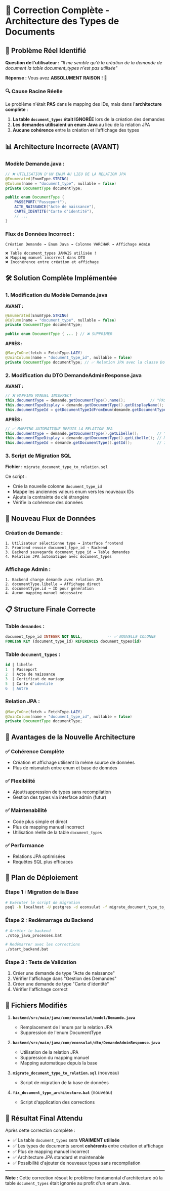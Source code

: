 # 🔧 Correction Complète - Architecture des Types de Documents

## 🚨 **Problème Réel Identifié**

**Question de l'utilisateur :** _"Il me semble qu'à la création de la demande de document la table document_types n'est pas utilisée"_

**Réponse :** Vous avez **ABSOLUMENT RAISON** ! 🎯

### 🔍 **Cause Racine Réelle**

Le problème n'était **PAS** dans le mapping des IDs, mais dans l'**architecture complète** :

1. **La table `document_types` était IGNORÉE** lors de la création des demandes
2. **Les demandes utilisaient un enum Java** au lieu de la relation JPA
3. **Aucune cohérence** entre la création et l'affichage des types

## 📊 **Architecture Incorrecte (AVANT)**

### **Modèle Demande.java :**

```java
// ❌ UTILISATION D'UN ENUM AU LIEU DE LA RELATION JPA
@Enumerated(EnumType.STRING)
@Column(name = "document_type", nullable = false)
private DocumentType documentType;

public enum DocumentType {
    PASSEPORT("Passeport"),
    ACTE_NAISSANCE("Acte de naissance"),
    CARTE_IDENTITE("Carte d'identité"),
    // ...
}
```

### **Flux de Données Incorrect :**

```
Création Demande → Enum Java → Colonne VARCHAR → Affichage Admin
     ↓
❌ Table document_types JAMAIS utilisée !
❌ Mapping manuel incorrect dans DTO
❌ Incohérence entre création et affichage
```

## 🛠️ **Solution Complète Implémentée**

### **1. Modification du Modèle Demande.java**

**AVANT :**

```java
@Enumerated(EnumType.STRING)
@Column(name = "document_type", nullable = false)
private DocumentType documentType;

public enum DocumentType { ... } // ❌ SUPPRIMER
```

**APRÈS :**

```java
@ManyToOne(fetch = FetchType.LAZY)
@JoinColumn(name = "document_type_id", nullable = false)
private DocumentType documentType; // ✅ Relation JPA avec la classe DocumentType
```

### **2. Modification du DTO DemandeAdminResponse.java**

**AVANT :**

```java
// ❌ MAPPING MANUEL INCORRECT
this.documentType = demande.getDocumentType().name();           // "PASSEPORT"
this.documentTypeDisplay = demande.getDocumentType().getDisplayName(); // "Passeport"
this.documentTypeId = getDocumentTypeIdFromEnum(demande.getDocumentType()); // Mapping manuel
```

**APRÈS :**

```java
// ✅ MAPPING AUTOMATIQUE DEPUIS LA RELATION JPA
this.documentType = demande.getDocumentType().getLibelle();        // "Passeport" depuis la base
this.documentTypeDisplay = demande.getDocumentType().getLibelle(); // Même libellé
this.documentTypeId = demande.getDocumentType().getId();           // ID direct depuis la base
```

### **3. Script de Migration SQL**

**Fichier :** `migrate_document_type_to_relation.sql`

Ce script :

- Crée la nouvelle colonne `document_type_id`
- Mappe les anciennes valeurs enum vers les nouveaux IDs
- Ajoute la contrainte de clé étrangère
- Vérifie la cohérence des données

## 🔄 **Nouveau Flux de Données**

### **Création de Demande :**

```
1. Utilisateur sélectionne type → Interface frontend
2. Frontend envoie document_type_id → Backend
3. Backend sauvegarde document_type_id → Table demandes
4. Relation JPA automatique avec document_types
```

### **Affichage Admin :**

```
1. Backend charge demande avec relation JPA
2. documentType.libelle → Affichage direct
3. documentType.id → ID pour génération
4. Aucun mapping manuel nécessaire
```

## 📋 **Structure Finale Correcte**

### **Table `demandes` :**

```sql
document_type_id INTEGER NOT NULL,           -- ✅ NOUVELLE COLONNE
FOREIGN KEY (document_type_id) REFERENCES document_types(id)
```

### **Table `document_types` :**

```sql
id | libelle
1  | Passeport
2  | Acte de naissance
3  | Certificat de mariage
5  | Carte d'identité
6  | Autre
```

### **Relation JPA :**

```java
@ManyToOne(fetch = FetchType.LAZY)
@JoinColumn(name = "document_type_id", nullable = false)
private DocumentType documentType;
```

## 🎯 **Avantages de la Nouvelle Architecture**

### ✅ **Cohérence Complète**

- Création et affichage utilisent la même source de données
- Plus de mismatch entre enum et base de données

### ✅ **Flexibilité**

- Ajout/suppression de types sans recompilation
- Gestion des types via interface admin (futur)

### ✅ **Maintenabilité**

- Code plus simple et direct
- Plus de mapping manuel incorrect
- Utilisation réelle de la table `document_types`

### ✅ **Performance**

- Relations JPA optimisées
- Requêtes SQL plus efficaces

## 🧪 **Plan de Déploiement**

### **Étape 1 : Migration de la Base**

```bash
# Exécuter le script de migration
psql -h localhost -U postgres -d econsulat -f migrate_document_type_to_relation.sql
```

### **Étape 2 : Redémarrage du Backend**

```bash
# Arrêter le backend
./stop_java_processes.bat

# Redémarrer avec les corrections
./start_backend.bat
```

### **Étape 3 : Tests de Validation**

1. Créer une demande de type "Acte de naissance"
2. Vérifier l'affichage dans "Gestion des Demandes"
3. Créer une demande de type "Carte d'identité"
4. Vérifier l'affichage correct

## 📝 **Fichiers Modifiés**

1. **`backend/src/main/java/com/econsulat/model/Demande.java`**

   - Remplacement de l'enum par la relation JPA
   - Suppression de l'enum DocumentType

2. **`backend/src/main/java/com/econsulat/dto/DemandeAdminResponse.java`**

   - Utilisation de la relation JPA
   - Suppression du mapping manuel
   - Mapping automatique depuis la base

3. **`migrate_document_type_to_relation.sql`** (nouveau)

   - Script de migration de la base de données

4. **`fix_document_type_architecture.bat`** (nouveau)
   - Script d'application des corrections

## 🚀 **Résultat Final Attendu**

Après cette correction complète :

- ✅ La table `document_types` sera **VRAIMENT utilisée**
- ✅ Les types de documents seront **cohérents** entre création et affichage
- ✅ Plus de mapping manuel incorrect
- ✅ Architecture JPA standard et maintenable
- ✅ Possibilité d'ajouter de nouveaux types sans recompilation

---

**Note :** Cette correction résout le problème fondamental d'architecture où la table `document_types` était ignorée au profit d'un enum Java.
